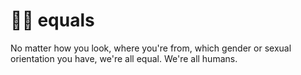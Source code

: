 # 🏳️‍🌈 equals
No matter how you look, where you're from, which gender or sexual orientation you have, we're all equal. We're all humans.
